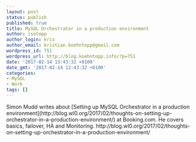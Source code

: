 ```yaml
---
layout: post
status: publish
published: true
title: MySQL Orchestrator in a production environment
author: isotopp
author_login: kris
author_email: kristian.koehntopp@gmail.com
wordpress_id: 751
wordpress_url: http://blog.koehntopp.info/?p=751
date: '2017-02-14 13:43:32 +0100'
date_gmt: '2017-02-14 12:43:32 +0100'
categories:
- MySQL
- Work
tags: []
---
```

<p>Simon Mudd writes about [Setting up MySQL Orchestrator in a production environment](http://blog.wl0.org/2017/02/thoughts-on-setting-up-orchestrator-in-a-production-environment/) at Booking.com. He covers basics, failover, HA and Monitoring. http://blog.wl0.org/2017/02/thoughts-on-setting-up-orchestrator-in-a-production-environment/ &nbsp;</p>
